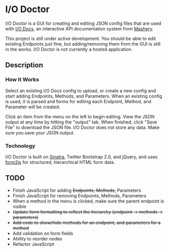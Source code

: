 I/O Doctor
==========

I/O Doctor is a GUI for creating and editing JSON config files that are used with [I/O Docs](https://github.com/mashery/iodocs), an interactive API documentation system from [Mashery](http://www.mashery.com).

This project is still under active development. You should be able to edit existing Endpoints just fine, but adding/removing them from the GUI is still in the works. I/O Doctor is not currently a hosted application.

Description
-----------
### How It Works

Select an existing I/O Docs config to upload, or create a new config and start adding Endpoints, Methods, and Parameters. When an existing config is used, it is parsed and forms for editing each Endpoint, Method, and Parameter will be created. 

Click an item from the menu on the left to begin editing. View the JSON output at any time by hitting the "output" tab. When finished, click "Save File" to download the JSON file. I/O Doctor does not store any data. Make sure you save your JSON output.

### Technology

I/O Doctor is built on [Sinatra](http://www.sinatrarb.com), Twitter Bootstrap 2.0, and jQuery, and uses [form2js](https://github.com/maxatwork/form2js) for structured, hierarchical HTML form data. 

TODO
----
* Finish JavaScript for adding <del>Endpoints, Methods,</del> Parameters
* Finish JavaScript for removing Endpoints, Methods, Parameters
* When a method in the menu is clicked, make sure the parent endpoint is visible
* <del>Update form formatting to reflect the hierarchy (endpoint -> methods -> parameters)</del>
* <del>Add code to show/hide methods for an endpoint, and parameters for a method</del>
* Add validation on form fields
* Ability to reorder nodes
* Refactor JavaScript